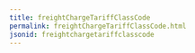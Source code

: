 ```yaml
---
title: freightChargeTariffClassCode
permalink: freightChargeTariffClassCode.html
jsonid: freightchargetariffclasscode
---
```

